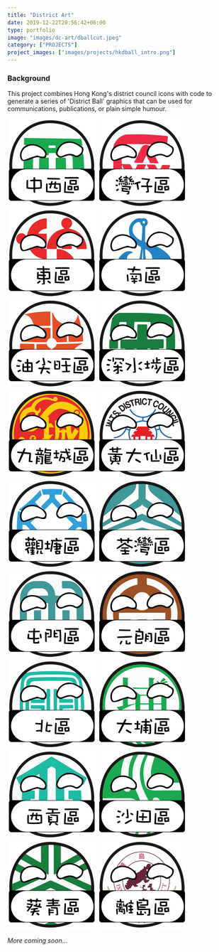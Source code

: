 ```yaml
---
title: "District Art"
date: 2019-12-22T20:56:42+06:00
type: portfolio
image: "images/dc-art/dballcut.jpeg"
category: ["PROJECTS"]
project_images: ["images/projects/hkdball_intro.png"]
---
```


### Background

This project combines Hong Kong's district council icons with code to generate a series of 'District Ball' graphics that can be used for communications, publications, or plain simple humour. 

![](/images/dc-art/District_Balls_Small/DistrictBalls_1.png)
![](/images/dc-art/District_Balls_Small/DistrictBalls_2.png)
![](/images/dc-art/District_Balls_Small/DistrictBalls_3.png)
![](/images/dc-art/District_Balls_Small/DistrictBalls_4.png)
![](/images/dc-art/District_Balls_Small/DistrictBalls_5.png)
![](/images/dc-art/District_Balls_Small/DistrictBalls_6.png)
![](/images/dc-art/District_Balls_Small/DistrictBalls_7.png)
![](/images/dc-art/District_Balls_Small/DistrictBalls_8.png)
![](/images/dc-art/District_Balls_Small/DistrictBalls_9.png)
![](/images/dc-art/District_Balls_Small/DistrictBalls_10.png)
![](/images/dc-art/District_Balls_Small/DistrictBalls_11.png)
![](/images/dc-art/District_Balls_Small/DistrictBalls_12.png)
![](/images/dc-art/District_Balls_Small/DistrictBalls_13.png)
![](/images/dc-art/District_Balls_Small/DistrictBalls_14.png)
![](/images/dc-art/District_Balls_Small/DistrictBalls_15.png)
![](/images/dc-art/District_Balls_Small/DistrictBalls_16.png)
![](/images/dc-art/District_Balls_Small/DistrictBalls_17.png)
![](/images/dc-art/District_Balls_Small/DistrictBalls_18.png)



_More coming soon..._





